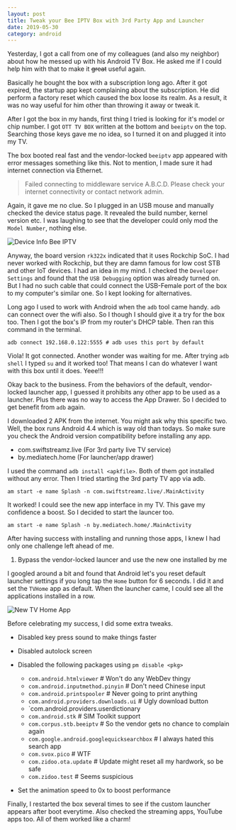 ```yaml
---
layout: post
title: Tweak your Bee IPTV Box with 3rd Party App and Launcher
date: 2019-05-30
category: android
---
```

Yesterday, I got a call from one of my colleagues (and also my neighbor) about how he messed up with his Android TV Box. He asked me if I could help him with that to make it <strike>great</strike> useful again.

Basically he bought the box with a subscription long ago. After it got expired, the startup app kept complaining about the subscription. He did perform a factory reset which caused the box loose its realm. As a result, it was no way useful for him other than throwing it away or tweak it.

After I got the box in my hands, first thing I tried is looking for it's model or chip number. I got `OTT TV BOX` written at the bottom and `beeiptv` on the top. Searching those keys gave me no idea, so I turned it on and plugged it into my TV.

The box booted real fast and the vendor-locked `beeiptv` app appeared with error messages something like this. Not to mention, I made sure it had internet connection via Ethernet.

> Failed connecting to middleware service A.B.C.D. Please check your internet connectivity or contact network admin.

Again, it gave me no clue. So I plugged in an USB mouse and manually checked the device status page. It revealed the build number, kernel version etc. I was laughing to see that the developer could only mod the `Model Number`, nothing else.

![Device Info Bee IPTV](https://i.imgur.com/FI2bzOq.png)

Anyway, the board version `rk322x` indicated that it uses Rockchip SoC. I had never worked with Rockchip, but they are damn famous for low cost STB and other IoT devices. I had an idea in my mind. I checked the `Developer Settings` and found that the `USB Debugging` option was already turned on. But I had no such cable that could connect the USB-Female port of the box to my computer's similar one. So I kept looking for alternatives.

Long ago I used to work with Android when the `adb` tool came handy. `adb` can connect over the wifi also. So I though I should give it a try for the box too. Then I got the box's IP from my router's DHCP table. Then ran this command in the terminal.

```
adb connect 192.168.0.122:5555 # adb uses this port by default
```

Viola! It got connected. Another wonder was waiting for me. After trying `adb shell` I typed `su` and it worked too! That means I can do whatever I want with this box until it does. Yeee!!!

Okay back to the business. From the behaviors of the default, vendor-locked launcher app, I guessed it prohibits any other app to be used as a launcher. Plus there was no way to access the App Drawer. So I decided to get benefit from `adb` again.

I downloaded 2 APK from the internet. You might ask why this specific two. Well, the box runs Android 4.4 which is way old than todays. So make sure you check the Android version compatibility before installing any app.

* com.swiftstreamz.live (For 3rd party live TV service)
* by.mediatech.home (For launcher/app drawer)

I used the command `adb install <apkfile>`. Both of them got installed without any error. Then I tried starting the 3rd party TV app via adb.

```
am start -e name Splash -n com.swiftstreamz.live/.MainActivity
```

It worked! I could see the new app interface in my TV. This gave my confidence a boost. So I decided to start the launcer too.

```
am start -e name Splash -n by.mediatech.home/.MainActivity
```

After having success with installing and running those apps, I knew I had only one challenge left ahead of me.

1. Bypass the vendor-locked launcer and use the new one installed by me

I googled around a bit and found that Android let's you reset default launcher settings if you long tap the `Home` button for 6 seconds. I did it and set the `TVHome` app as default. When the launcher came, I could see all the applications installed in a row.

![New TV Home App](https://i.imgur.com/eskp7sG.jpg)

Before celebrating my success, I did some extra tweaks.

* Disabled key press sound to make things faster
* Disabled autolock screen
* Disabled the following packages using `pm disable <pkg>`
    
    * `com.android.htmlviewer` # Won't do any WebDev thingy
    * `com.android.inputmethod.pinyin` # Don't need Chinese input
    * `com.android.printspooler` # Never going to print anything
    * `com.android.providers.downloads.ui` # Ugly download button
    * `com.android.providers.userdictionary
    * `com.android.stk` # SIM Toolkit support
    * `com.corpus.stb.beeiptv` # So the vendor gets no chance to complain again
    * `com.google.android.googlequicksearchbox` # I always hated this search app
    * `com.svox.pico` # WTF
    * `com.zidoo.ota.update` # Update might reset all my hardwork, so be safe
    * `com.zidoo.test` # Seems suspicious
    
* Set the animation speed to 0x to boost performance

Finally, I restarted the box several times to see if the custom launcher appears after boot everytime. Also checked the streaming apps, YouTube apps too. All of them worked like a charm!
